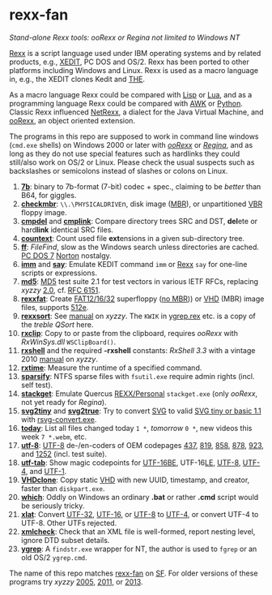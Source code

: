 # rexx-fan
*Stand-alone Rexx tools: ooRexx or Regina not limited to Windows NT*

[Rexx][R] is a script language used under IBM operating systems and by related products, e.g., [XEDIT](https://en.wikipedia.org/wiki/XEDIT), PC DOS and OS/2. Rexx has been ported to other platforms including Windows and Linux. Rexx is used as a macro language in, e.g., the XEDIT clones Kedit and [THE](https://en.wikipedia.org/wiki/The_Hessling_Editor).

As a macro language Rexx could be compared with [Lisp](https://en.wikipedia.org/wiki/Lisp_(programming_language)) or [Lua](https://en.wikipedia.org/wiki/Lua_(programming_language)), and as a programming language Rexx could be compared with [AWK](https://en.wikipedia.org/wiki/AWK) or [Python](https://en.wikipedia.org/wiki/Python_(programming_language)). Classic Rexx influenced [NetRexx](https://en.wikipedia.org/wiki/NetRexx), a dialect for the Java Virtual Machine, and [ooRexx](https://en.wikipedia.org/wiki/Object_REXX), an object oriented extension.

The programs in this repo are supposed to work in command line windows (`cmd.exe` shells) on Windows 2000 or later with *[ooRexx](https://www.oorexx.org/about.html)* or *[Regina](https://sourceforge.net/projects/regina-rexx/)*, and as long as they do not use special features such as hardlinks they could still/also work on OS/2 or Linux. Please check the usual suspects such as backslashes or semicolons instead of slashes or colons on Linux.

1. **[7b](https://github.com/frank-e/rexx-fan/blob/master/7b.rex "7b.rex")**: binary to 7b-format (7-bit) codec + spec., claiming to be *better* than B64, for giggles.
2. **[checkmbr](https://github.com/frank-e/rexx-fan/blob/master/checkmbr.rex "checkmbr.rex")**: `\\.\PHYSICALDRIVE`n, disk image ([MBR][M]), or unpartitioned [VBR](https://en.wikipedia.org/wiki/Volume_boot_record) floppy image.
2. **[cmpdel](https://github.com/frank-e/rexx-fan/blob/master/cmpdel.rex "cmpdel.rex")** and **[cmplink](https://github.com/frank-e/rexx-fan/blob/master/cmplink.rex "cmplink.rex")**: Compare directory trees SRC and DST, **del**ete or hard**link** identical SRC files.
2. **[countext](https://github.com/frank-e/rexx-fan/blob/master/countext.rex "countext.rex")**: Count used file **ext**ensions in a given sub-directory tree.
2. **[ff](https://github.com/frank-e/rexx-fan/blob/master/ff.rex "ff.rex")**: *FileFind*, slow as the Windows search unless directories are cached. [PC DOS 7](https://en.wikipedia.org/wiki/IBM_PC_DOS#7.00) [Norton](https://en.wikipedia.org/wiki/Norton_Utilities#Version_2.0) nostalgy.
2. **[imm](https://github.com/frank-e/rexx-fan/blob/master/imm.rex "imm.rex")** and **[say](https://github.com/frank-e/rexx-fan/blob/master/say.rex "say.rex")**: Emulate KEDIT command `imm` or [Rexx][R] `say` for one-line scripts or expressions.
2. **[md5](https://github.com/frank-e/rexx-fan/blob/master/md5.rex "md5.rex")**: [MD5](https://en.wikipedia.org/wiki/MD5) test suite 2.1 for test vectors in various IETF RFCs, replacing *xyzzy* [2.0][5], cf. [RFC 6151](https://tools.ietf.org/html/rfc6151).
2. **[rexxfat](https://github.com/frank-e/rexx-fan/blob/master/rexxfat.rex "rexxfat.rex")**: Create [FAT12/16/32](https://en.wikipedia.org/wiki/File_Allocation_Table#Development) superfloppy ([no MBR][M])) or [VHD][V] (MBR) image files, supports [512e](https://en.wikipedia.org/wiki/Advanced_Format#512e).
2. **[rexxsort](https://github.com/frank-e/rexx-fan/blob/master/rexxsort.rex "rexxsort.rex")**: See [manual][3] on *xyzzy*. The `KWIK` in [ygrep.rex](../master/ygrep.rex) etc. is a copy of the *treble QSort* here.
2. **[rxclip](https://github.com/frank-e/rexx-fan/blob/master/rxclip.rex "rxclip.rex")**: Copy to or paste from the clipboard, requires *ooRexx* with *RxWinSys.dll* `WSClipBoard()`.
2. **[rxshell](https://github.com/frank-e/rexx-fan/blob/master/rxshell.rex "rxshell.rex")** and the required **-rxshell** constants: *RxShell 3.3* with a vintage 2010 [manual][6] on *xyzzy*.
2. **[rxtime](https://github.com/frank-e/rexx-fan/blob/master/rxtime.rex "rxtime.rex")**: Measure the runtime of a specified command.
2. **[sparsify](https://github.com/frank-e/rexx-fan/blob/master/sparsify.rex "sparsify.rex")**: NTFS sparse files with `fsutil.exe` require admin rights (incl. self test).
2. **[stackget](https://github.com/frank-e/rexx-fan/blob/master/stackget.rex "stackget.rex")**: Emulate Quercus [REXX/Personal](http://www.edm2.com/index.php/Personal_REXX) `stackget.exe` (only *ooRexx*, not yet ready for *Regina*).
2. **[svg2tiny](https://github.com/frank-e/rexx-fan/blob/master/svg2tiny.rex "svg2tiny.rex")** and **[svg2true](https://github.com/frank-e/rexx-fan/blob/master/svg2true.rex "svg2true.rex")**: Try to convert [SVG](https://commons.wikimedia.org/wiki/Help:SVG) to valid [SVG tiny or basic 1.1](https://www.w3.org/TR/2003/REC-SVGMobile-20030114/) with [rsvg-convert.exe](https://sourceforge.net/projects/tumagcc/).
2. **[today](https://github.com/frank-e/rexx-fan/blob/master/today.rex "today.rex")**: List all files changed today `1 *`, *tomorrow* `0 *`, new videos this week `7 *.webm`, etc.
2. **[utf-8](https://github.com/frank-e/rexx-fan/blob/master/utf-8.rex "utf-8.rex")**: [UTF-8][U] de-/en-coders of OEM codepages [437](https://en.wikipedia.org/wiki/Code_page_437 "DOS US"), [819](https://en.wikipedia.org/wiki/ISO/IEC_8859-1 "Latin-1"), [858][8], [878](https://en.wikipedia.org/wiki/KOI8-R "KOI8-R"), [923](https://en.wikipedia.org/wiki/ISO/IEC_8859-15 "Latin-9"), and [1252][9] (incl. test suite).
2. **[utf-tab](https://github.com/frank-e/rexx-fan/blob/master/utf-tab.rex "utf-tab.rex")**: Show magic codepoints for [UTF-16BE][B], UTF-16[LE](https://en.wikipedia.org/wiki/Endianness#Big-endian "Little Endian"), [UTF-8][U], [UTF-4][4], and [UTF-1](https://en.wikipedia.org/wiki/UTF-1 "Unicode Transformation Format modulo 256-66=190, preserving 66 control char.s").
2. **[VHDclone](https://github.com/frank-e/rexx-fan/blob/master/VHDclone.rex "VHDclone.rex")**: Copy static [VHD][V] with new UUID, timestamp, and creator, faster than `diskpart.exe`.
2. **[which](https://github.com/frank-e/rexx-fan/blob/master/which.rex "which.rex")**: Oddly on Windows an ordinary **.bat** or rather **.cmd** script would be seriously tricky.
2. **[xlat](https://github.com/frank-e/rexx-fan/blob/master/xlat.rex "xlat.rex")**: Convert [UTF-32](https://en.wikipedia.org/wiki/UTF-32), [UTF-16][B], or [UTF-8][U] to [UTF-4][4], or convert UTF-4 to UTF-8. Other UTFs rejected.
2. **[xmlcheck](https://github.com/frank-e/rexx-fan/blob/master/xmlcheck.rex "xmlcheck.rex")**: Check that an XML file is well-formed, report nesting level, ignore DTD subset details.
2. **[ygrep](https://github.com/frank-e/rexx-fan/blob/master/ygrep.rex "ygrep.rex")**: A `findstr.exe` wrapper for NT, the author is used to `fgrep` or an old OS/2 `ygrep.cmd`.

The name of this repo matches [rexx-fan](https://sourceforge.net/u/rexx-fan/profile) on [SF](https://en.wikipedia.org/wiki/SourceForge "SourceForge"). For older versions of these programs try *xyzzy* [2005][0], [2011][1], or [2013][2].

[M]: https://en.wikipedia.org/wiki/Master_boot_record (Master Boot Record)
[B]: https://en.wikipedia.org/wiki/UTF-16 (Unicode Transformation Format in 16 bits)
[R]: https://en.wikipedia.org/wiki/Rexx (classic Rexx)
[U]: https://en.wikipedia.org/wiki/UTF-8 (Unicode Transformation Format in 8 bits)
[V]: https://en.wikipedia.org/wiki/VHD_(file_format) (Virtual Hard Disk)
[0]: https://web.archive.org/web/20050505221501/http://frank.ellermann.bei.t-online.de/sources.htm#General (purl.net/xyzzy/sources.htm)
[1]: https://web.archive.org/web/20110102232137/http://home.claranet.de/xyzzy/sources.htm#General (purl.net/xyzzy/sources.htm)
[2]: https://purl.net/xyzzy/sources.htm#General (purl.net/xyzzy/sources)
[3]: https://purl.net/xyzzy/rexxsort.htm (purl.net/xyzzy/rexxsort)
[4]: https://purl.net/xyzzy/home/test/utf-4.xml (Unicode Transformation Format in 4 bits, Latin-1 friendly)
[5]: https://purl.net/xyzzy/src/md5.cmd (purl.net/xyzzy/src/md5)
[6]: https://purl.net/xyzzy/src/rxshell.htm (purl.net/xyzzy/src/rxshell)
[8]: https://purl.net/xyzzy/ibm850.htm#skipxml (PC-Multilingual-850+euro)
[9]: https://purl.net/xyzzy/ibm850.htm#cp1004 (windows-1252)

